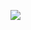 [![](https://jitpack.io/v/sarmad52422/curve-text-view-by-sarmad-ali.svg)](https://jitpack.io/#sarmad52422/curve-text-view-by-sarmad-ali)
